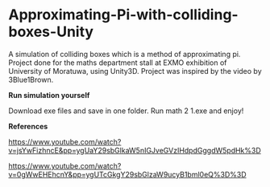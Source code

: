 # Approximating-Pi-with-colliding-boxes-Unity
A simulation of colliding boxes which is a method of approximating pi. Project done for the maths department stall at EXMO exhibition of University of Moratuwa, using Unity3D.
Project was inspired by the video by 3Blue1Brown.

**Run simulation yourself**

Download exe files and save in one folder. Run math 2 1.exe and enjoy!

**References**

https://www.youtube.com/watch?v=jsYwFizhncE&pp=ygUaY29sbGlkaW5nIGJveGVzIHdpdGggdW5pdHk%3D 

https://www.youtube.com/watch?v=0gWwEHEhcnY&pp=ygUTcGkgY29sbGlzaW9ucyB1bml0eQ%3D%3D 
